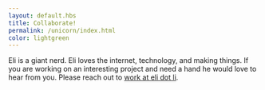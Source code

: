 ```yaml
--- 
layout: default.hbs
title: Collaborate!
permalink: /unicorn/index.html
color: lightgreen
--- 
```


Eli is a giant nerd. Eli loves the internet, technology, and making things. If you are working on an interesting project and need a hand he would love to hear from you. Please reach out to [work at eli dot li](mailto:work@eli.li).